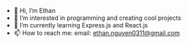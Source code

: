 - 👋 Hi, I’m Ethan
- 👀 I’m interested in programming and creating cool projects
- 🌱 I’m currently learning Express.js and React.js
- 📫 How to reach me: email: ethan.nguyen0311@gmail.com

<!---
ethxng/ethxng is a ✨ special ✨ repository because its `README.md` (this file) appears on your GitHub profile.
You can click the Preview link to take a look at your changes.
--->
